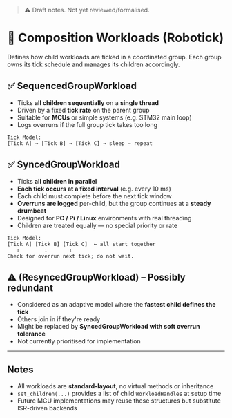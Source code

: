 > ⚠️ Draft notes. Not yet reviewed/formalised.

# 🧩 Composition Workloads (Robotick)

Defines how child workloads are ticked in a coordinated group. Each group owns its tick schedule and manages its children accordingly.

## ✅ SequencedGroupWorkload

- Ticks **all children sequentially** on a **single thread**
- Driven by a fixed **tick rate** on the parent group
- Suitable for **MCUs** or simple systems (e.g. STM32 main loop)
- Logs overruns if the full group tick takes too long

```
Tick Model:
[Tick A] → [Tick B] → [Tick C] → sleep → repeat
```

## ✅ SyncedGroupWorkload

- Ticks **all children in parallel**
- **Each tick occurs at a fixed interval** (e.g. every 10 ms)
- Each child must complete before the next tick window
- **Overruns are logged** per-child, but the group continues at a **steady drumbeat**
- Designed for **PC / Pi / Linux** environments with real threading
- Children are treated equally — no special priority or rate

```
Tick Model:
[Tick A] [Tick B] [Tick C]  ← all start together
   ↓        ↓       ↓
Check for overrun next tick; do not wait.
```

## ⚠️ (ResyncedGroupWorkload) – Possibly redundant

- Considered as an adaptive model where the **fastest child defines the tick**
- Others join in if they're ready
- Might be replaced by **SyncedGroupWorkload with soft overrun tolerance**
- Not currently prioritised for implementation

---

## Notes

- All workloads are **standard-layout**, no virtual methods or inheritance
- `set_children(...)` provides a list of child `WorkloadHandle`s at setup time
- Future MCU implementations may reuse these structures but substitute ISR-driven backends
